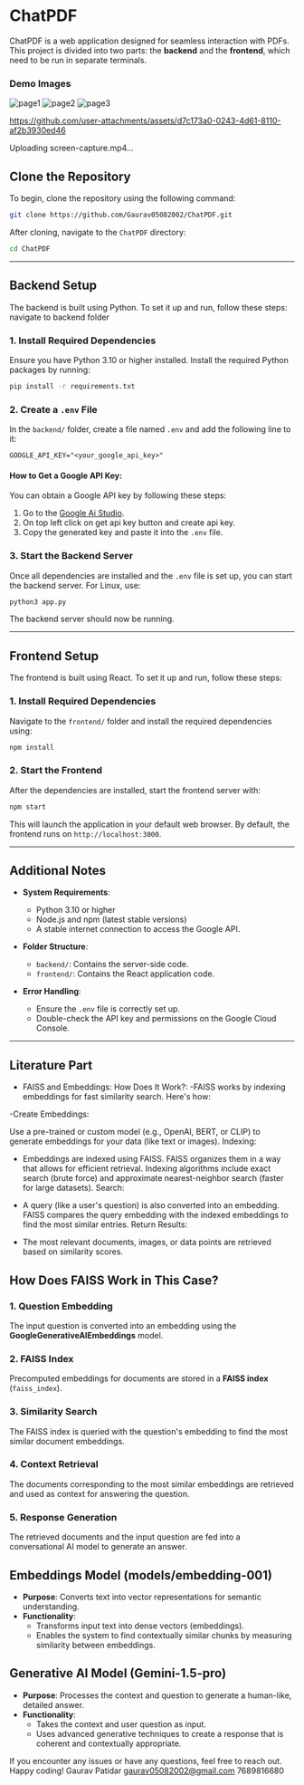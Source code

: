 # ChatPDF
ChatPDF is a web application designed for seamless interaction with PDFs. This project is divided into two parts: the **backend** and the **frontend**, which need to be run in separate terminals.
### Demo Images 
![page1](https://github.com/user-attachments/assets/cdbabda1-3928-43e1-a02b-b8d672b9e7b2)
![page2](https://github.com/user-attachments/assets/8f8fcc16-17fb-4d69-8eb2-99bb7b427c32)
![page3](https://github.com/user-attachments/assets/d8635d74-5391-48f2-95f7-067efa8b5cac)


https://github.com/user-attachments/assets/d7c173a0-0243-4d61-8110-af2b3930ed46



Uploading screen-capture.mp4…




## Clone the Repository

To begin, clone the repository using the following command:
```bash
git clone https://github.com/Gaurav05082002/ChatPDF.git
```

After cloning, navigate to the `ChatPDF` directory:
```bash
cd ChatPDF
```

---

## Backend Setup

The backend is built using Python. To set it up and run, follow these steps:
navigate to backend folder 
### 1. Install Required Dependencies
Ensure you have Python 3.10 or higher installed. Install the required Python packages by running:
```bash
pip install -r requirements.txt
```

### 2. Create a `.env` File
In the `backend/` folder, create a file named `.env` and add the following line to it:
```env
GOOGLE_API_KEY="<your_google_api_key>"
```

#### How to Get a Google API Key:
You can obtain a Google API key by following these steps:
1. Go to the [Google Ai Studio](https://aistudio.google.com/prompts/new_chat?gad_source=1&gclid=Cj0KCQiA4fi7BhC5ARIsAEV1YiZE3IUqYaco1sjh6khoZhz7q-ZcaCsQCuoFRKQMIaSN-0JX9PFG548aAp1cEALw_wcB).
2. On top left click on get api key button and create api key.
3. Copy the generated key and paste it into the `.env` file.

### 3. Start the Backend Server
Once all dependencies are installed and the `.env` file is set up, you can start the backend server. For Linux, use:
```bash
python3 app.py
```

The backend server should now be running.

---

## Frontend Setup

The frontend is built using React. To set it up and run, follow these steps:

### 1. Install Required Dependencies
Navigate to the `frontend/` folder and install the required dependencies using:
```bash
npm install
```

### 2. Start the Frontend
After the dependencies are installed, start the frontend server with:
```bash
npm start
```

This will launch the application in your default web browser. By default, the frontend runs on `http://localhost:3000`.

---

## Additional Notes

- **System Requirements**:
  - Python 3.10 or higher
  - Node.js and npm (latest stable versions)
  - A stable internet connection to access the Google API.

- **Folder Structure**:
  - `backend/`: Contains the server-side code.
  - `frontend/`: Contains the React application code.

- **Error Handling**:
  - Ensure the `.env` file is correctly set up.
  - Double-check the API key and permissions on the Google Cloud Console.

---
## Literature Part
- FAISS and Embeddings: How Does It Work?:
 -FAISS works by indexing embeddings for fast similarity search. Here's how:

 -Create Embeddings:

Use a pre-trained or custom model (e.g., OpenAI, BERT, or CLIP) to generate embeddings for your data (like text or images).
Indexing:

- Embeddings are indexed using FAISS. FAISS organizes them in a way that allows for efficient retrieval.
Indexing algorithms include exact search (brute force) and approximate nearest-neighbor search (faster for large datasets).
Search:

- A query (like a user's question) is also converted into an embedding.
FAISS compares the query embedding with the indexed embeddings to find the most similar entries.
Return Results:

- The most relevant documents, images, or data points are retrieved based on similarity scores.

## How Does FAISS Work in This Case?

### 1. Question Embedding
The input question is converted into an embedding using the **GoogleGenerativeAIEmbeddings** model.

### 2. FAISS Index
Precomputed embeddings for documents are stored in a **FAISS index** (`faiss_index`).

### 3. Similarity Search
The FAISS index is queried with the question's embedding to find the most similar document embeddings.

### 4. Context Retrieval
The documents corresponding to the most similar embeddings are retrieved and used as context for answering the question.

### 5. Response Generation
The retrieved documents and the input question are fed into a conversational AI model to generate an answer.

## Embeddings Model (models/embedding-001)
- **Purpose**: Converts text into vector representations for semantic understanding.
- **Functionality**: 
  - Transforms input text into dense vectors (embeddings).
  - Enables the system to find contextually similar chunks by measuring similarity between embeddings.
  
## Generative AI Model (Gemini-1.5-pro)
- **Purpose**: Processes the context and question to generate a human-like, detailed answer.
- **Functionality**: 
  - Takes the context and user question as input.
  - Uses advanced generative techniques to create a response that is coherent and contextually appropriate.



If you encounter any issues or have any questions, feel free to reach out. Happy coding!
Gaurav Patidar
gaurav05082002@gmail.com
7689816680
